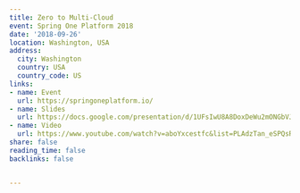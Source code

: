 ```yaml
---
title: Zero to Multi-Cloud
event: Spring One Platform 2018
date: '2018-09-26'
location: Washington, USA
address:
  city: Washington
  country: USA
  country_code: US
links:
- name: Event
  url: https://springoneplatform.io/
- name: Slides
  url: https://docs.google.com/presentation/d/1UFsIwU8A8DoxDeWu2mONGbVJxxcYnMpUaLGkzG24ViE/
- name: Video
  url: https://www.youtube.com/watch?v=aboYxcestfc&list=PLAdzTan_eSPQsR_aqYBQxpYTEQZnjhTN6&t=0s&index=63
share: false
reading_time: false
backlinks: false


---
```

